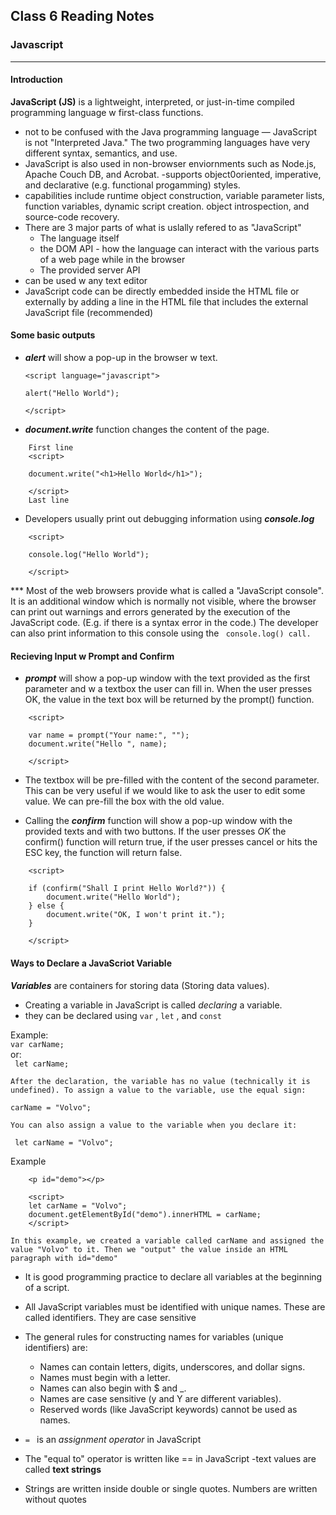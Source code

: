 ## Class 6 Reading Notes

### Javascript
_____
#### Introduction
**JavaScript (JS)** is a lightweight, interpreted, or just-in-time compiled programming language w first-class functions.
- not to be confused with the Java programming language — JavaScript is not "Interpreted Java." The two programming languages have very different syntax, semantics, and use.
- JavaScript is also used in non-browser enviornments such as Node.js, Apache Couch DB, and Acrobat.
-supports object0oriented, imperative, and declarative (e.g. functional progamming) styles.
- capabilities include runtime object construction, variable parameter lists, function variables, dynamic script creation. object introspection, and source-code recovery.
- There are 3 major parts of what is uslally refered to as "JavaScript"
    - The language itself
    - the DOM API - how the language can interact with the various parts of a web page while in the browser
    - The provided server API
- can be used w any text editor
- JavaScript code can be directly embedded inside the HTML file or externally by adding a line in the HTML file that includes the external JavaScript file (recommended)

#### Some basic outputs  

- **_alert_** will show a pop-up in the browser w text. 
    ```
    <script language="javascript">  

    alert("Hello World");  

    </script>
    ```
- **_document.write_** function changes the content of the page.
``` 
    First line
    <script>

    document.write("<h1>Hello World</h1>");

    </script>
    Last line
```

- Developers usually print out debugging information using **_console.log_**
```  
    <script>

    console.log("Hello World");

    </script>
```

*** Most of the web browsers provide what is called a "JavaScript console". It is an additional window which is normally not visible, where the browser can print out warnings and errors generated by the execution of the JavaScript code. (E.g. if there is a syntax error in the code.) The developer can also print information to this console using the ```  console.log() call.  ```

#### Recieving Input w Prompt and Confirm
- **_prompt_** will show a pop-up window with the text provided as the first parameter and w a textbox the user can fill in. When the user presses OK, the value in the text box will be returned by the prompt() function.
```  
    <script>

    var name = prompt("Your name:", "");
    document.write("Hello ", name);

    </script>  
```  
- The textbox will be pre-filled with the content of the second parameter. This can be very useful if we would like to ask the user to edit some value. We can pre-fill the box with the old value.  

- Calling the **_confirm_** function will show a pop-up window with the provided texts and with two buttons. If the user presses _OK_ the confirm() function will return true, if the user presses cancel or hits the ESC key, the function will return false.  
```  
    <script>

    if (confirm("Shall I print Hello World?")) {
        document.write("Hello World");
    } else {
        document.write("OK, I won't print it.");
    }

    </script>  
```  
#### Ways to Declare a JavaScriot Variable
__*Variables*__ are containers for storing data (Storing data values).
- Creating a variable in JavaScript is called *declaring* a variable.
- they can be declared using ``` var ``` , ``` let ``` , and ``` const ```  

Example:  
``` var carName; ```  
or:  
``` let carName;```  

    After the declaration, the variable has no value (technically it is undefined). To assign a value to the variable, use the equal sign:  

```carName = "Volvo";```

    You can also assign a value to the variable when you declare it:

``` let carName = "Volvo";```   



Example
``` 
    <p id="demo"></p>

    <script>
    let carName = "Volvo";
    document.getElementById("demo").innerHTML = carName;
    </script>
``` 
    In this example, we created a variable called carName and assigned the value "Volvo" to it. Then we "output" the value inside an HTML paragraph with id="demo"

- It is good programming practice to declare all variables at the beginning of a script.

- All JavaScript variables must be identified with unique names. These are called identifiers. They are case sensitive
- The general rules for constructing names for variables (unique identifiers) are:  
    - Names can contain letters, digits, underscores, and dollar signs.
    - Names must begin with a letter.
    - Names can also begin with $ and _.
    - Names are case sensitive (y and Y are different variables).
    - Reserved words (like JavaScript keywords) cannot be used as names.
- ```= ``` is an *assignment operator* in JavaScript
- The "equal to" operator is written like == in JavaScript
-text values are called **text strings**
- Strings are written inside double or single quotes. Numbers are written without quotes




